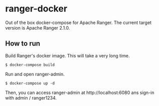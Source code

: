# ranger-docker

Out of the box docker-compose for Apache Ranger. The current target version is Apache Ranger 2.1.0.

## How to run

Build Ranger's docker image. This will take a very long time.

```
$ docker-compose build
```

Run and open ranger-admin.

```
$ docker-compose up -d
```

Then, you can access ranger-admin at http://localhost:6080 ans sign-in with admin / ranger1234.

